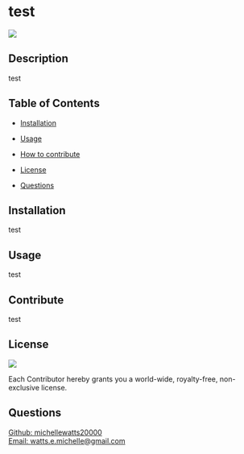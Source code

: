 # test

  <a href="https://opensource.org/licenses/MPL-2.0">
  <img src="https://img.shields.io/badge/License-MPL%202.0-brightgreen.svg"></a>

  ## Description
  test

  ## Table of Contents
  - [Installation](#installation)
  - [Usage](#usage)
  - [How to contribute](#contribute)
  
  - [License](#license)
  - [Questions](#questions)

  ## Installation
  test

  ## Usage
  test

  

  ## Contribute
  test

  

  ## License

<a href="https://opensource.org/licenses/MPL-2.0">
<img src="https://img.shields.io/badge/License-MPL%202.0-brightgreen.svg"></a>

Each Contributor hereby grants you a world-wide, royalty-free, non-exclusive license.


  ## Questions
  [Github: michellewatts20000](https://github.com/michellewatts20000)
  <br>
  [Email: watts.e.michelle@gmail.com](mailto:watts.e.michelle@gmail.com)
